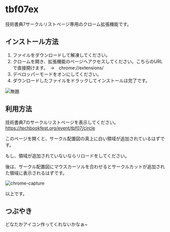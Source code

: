 # tbf07ex
技術書典7サークルリストページ専用のクローム拡張機能です。

## インストール方法
1. ファイルをダウンロードして解凍してください。
2. クロームを開き、拡張機能のページへアクセスしてください。こちらのURLで直接開けます。　→　chrome://extensions/
3. デベロッパーモードをオンにしてください。
4. ダウンロードしたファイルをドラックしてインストールは完了です。

![無題](https://user-images.githubusercontent.com/11880332/64407018-40245f80-d0be-11e9-9ee4-38940d586082.png)

## 利用方法

技術書典7のサークルリストページを表示してください。
https://techbookfest.org/event/tbf07/circle

このページを開くと、サークル配置図の真上に白い領域が追加されているはずです。

もし、領域が追加されていないならリロードをしてください。

後は、サークル配置図にマウスカーソルを合わせるとサークルカットが追加された領域に表示されるはずです。

![chrome-capture](https://user-images.githubusercontent.com/11880332/64407057-5b8f6a80-d0be-11e9-93a1-fd8ff0750623.gif)

以上です。

## つぶやき

どなたかアイコン作ってくれないかなぁ~

